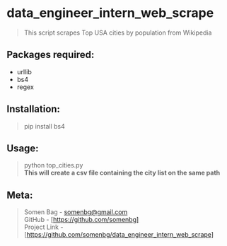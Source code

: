 # data_engineer_intern_web_scrape
> This script scrapes Top USA cities by population from Wikipedia

## Packages required:
  * urllib
  * bs4
  * regex
  
## Installation:

  > pip install bs4
  
## Usage:

  > python top_cities.py\
  > **This will create a csv file containing the city list on the same path**
  
## Meta:
  
  > Somen Bag - [somenbg@gmail.com](mailto:somenbg@gmail.com)\
  > GitHub - [https://github.com/somenbg] \
  > Project Link - [https://github.com/somenbg/data_engineer_intern_web_scrape]
  
  
